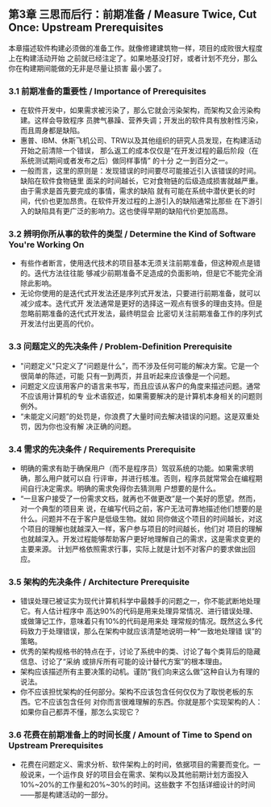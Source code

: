 ## 第3章 三思而后行：前期准备 / Measure Twice, Cut Once: Upstream Prerequisites

本章描述软件构建必须做的准备工作。就像修建建筑物一样，项目的成败很大程度上在构建活动开始
之前就已经注定了。如果地基没打好，或者计划不充分，那么你在构建期间能做的无非是尽量让损害
最小罢了。

### 3.1 前期准备的重要性 / Importance of Prerequisites

- 在软件开发中，如果需求被污染了，那么它就会污染架构，而架构又会污染构建。这样会导致程序
员脾气暴躁、营养失调；开发出的软件具有放射性污染，而且周身都是缺陷。
- 惠普、IBM、休斯飞机公司、TRW以及其他组织的研究人员发现，在构建活动开始之前清除一个错误，
那么返工的成本仅仅是“在开发过程的最后阶段（在系统测试期间或者发布之后）做同样事情” 的十分
之一到百分之一。
- 一般而言，这里的原则是：发现错误的时间要尽可能接近引入该错误的时间。缺陷在软件食物链里
面呆的时间越长，它对食物链的后级造成损害就越严重。由于需求是首先要完成的事情，需求的缺陷
就有可能在系统中潜伏更长的时间，代价也更加昂贵。在软件开发过程的上游引入的缺陷通常比那些
在下游引入的缺陷具有更广泛的影响力。这也使得早期的缺陷代价更加高昂。

### 3.2 辨明你所从事的软件的类型 / Determine the Kind of Software You're Working On

- 有些作者断言，使用迭代技术的项目基本无须关注前期准备，但这种观点是错的。迭代方法往往能
够减少前期准备不足造成的负面影响，但是它不能完全消除此影响。
- 无论你使用的是迭代式开发法还是序列式开发法，只要进行前期准备，就可以减少成本。迭代式开
发法通常是更好的选择这一观点有很多的理由支持。但是忽略前期准备的迭代式开发法，最终明显会
比密切关注前期准备工作的序列式开发法付出更高的代价。

### 3.3 问题定义的先决条件 / Problem-Definition Prerequisite

- "问题定义"只定义了“问题是什么”，而不涉及任何可能的解决方案。它是一个很简单的陈述，可能
只有一到两页，并且听起来应该像是一个问题。
- 问题定义应该用客户的语言来书写，而且应该从客户的角度来描述问题。通常不应该用计算机的专
业术语叙述，如果需要解决的是计算机本身相关的问题则例外。
- “未能定义问题”的处罚是，你浪费了大量时间去解决错误的问题。这是双重处罚，因为你也没有解
决正确的问题。

### 3.4 需求的先决条件 / Requirements Prerequisite

- 明确的需求有助于确保用户（而不是程序员）驾驭系统的功能。如果需求明确，那么用户就可以自
行评审，并进行核准。否则，程序员就常常会在编程期间自行决定需求。明确的需求免得你去猜测用
户想要的是什么。
- “一旦客户接受了一份需求文档，就再也不做更改”是一个美好的愿望。然而，对一个典型的项目来
说，在编写代码之前，客户无法可靠地描述他们想要的是什么。问题并不在于客户是低级生物。就如
同你做这个项目的时间越长，对这个项目的理解也就越深入一样，客户参与项目的时间越长，他们对
项目的理解也就越深入。开发过程能够帮助客户更好地理解自己的需求，这是需求变更的主要来源。
计划严格依照需求行事，实际上就是计划不对客户的要求做出回应。

### 3.5 架构的先决条件 / Architecture Prerequisite

- 错误处理已被证实为现代计算机科学中最棘手的问题之一，你不能武断地处理它。有人估计程序中
高达90%的代码是用来处理异常情况、进行错误处理、或做簿记工作，意味着只有10%的代码是用来处
理常规的情况。既然这么多代码致力于处理错误，那么在架构中就应该清楚地说明一种“一致地处理错
误”的策略。
- 优秀的架构规格书的特点在于，讨论了系统中的类、讨论了每个类背后的隐藏信息、讨论了“采纳
或排斥所有可能的设计替代方案”的根本理由。
- 架构应该描述所有主要决策的动机。谨防“我们向来这么做”这种自认为有理的说法。
- 你不应该担忧架构的任何部分。架构不应该包含任何仅仅为了取悦老板的东西。它不应该包含任何
对你而言很难理解的东西。你就是那个实现架构的人：如果你自己都弄不懂，那怎么实现它？

### 3.6 花费在前期准备上的时间长度 / Amount of Time to Spend on Upstream Prerequisites

- 花费在问题定义、需求分析、软件架构上的时间，依据项目的需要而变化。一般说来，一个运作良
好的项目会在需求、架构以及其他前期计划方面投入10%~20%的工作量和20%~30%的时间。这些数字
不包括详细设计的时间——那是构建活动的一部分。

